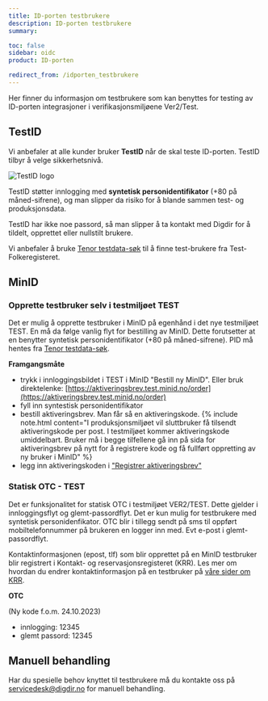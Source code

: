 ```yaml
---
title: ID-porten testbrukere
description: ID-porten testbrukere
summary:

toc: false
sidebar: oidc
product: ID-porten

redirect_from: /idporten_testbrukere
---
```


Her finner du informasjon om testbrukere som kan benyttes for testing av ID-porten integrasjoner i verifikasjonsmiljøene Ver2/Test.

## TestID

Vi anbefaler at alle kunder bruker **TestID** når de skal teste ID-porten. TestID tilbyr å velge sikkerhetsnivå. 

![TestID logo]({{site.baseurl}}/assets/testid.svg)

TestID støtter innlogging med **syntetisk personidentifikator**  (+80 på måned-sifrene), og man slipper da risiko for å blande sammen test- og produksjonsdata.

TestID har ikke noe passord, så man slipper å ta kontakt med Digdir for å tildelt, opprettet eller nullstilt brukere.

Vi anbefaler å bruke [Tenor testdata-søk](https://www.skatteetaten.no/skjema/testdata/) til å finne test-brukere fra Test-Folkeregisteret.


## MinID

### Opprette testbruker selv i testmiljøet TEST

Det er mulig å opprette testbruker i MinID på egenhånd i det nye testmiljøet TEST. En må da følge vanlig flyt for bestilling av MinID. Dette forutsetter at en benytter syntetisk personidentifikator (+80 på måned-sifrene). PID må hentes fra [Tenor testdata-søk](https://www.skatteetaten.no/skjema/testdata/). 

**Framgangsmåte**

- trykk i innloggingsbildet i TEST i MinID "Bestill ny MinID". Eller bruk direktelenke: [https://aktiveringsbrev.test.minid.no/order](https://aktiveringsbrev.test.minid.no/order)
- fyll inn syntestisk personidentifikator
- bestill aktiveringsbrev. Man får så en aktiveringskode.
{% include note.html content="I produksjonsmiljøet vil sluttbruker få tilsendt aktiveringskode per post. I testmiljøet kommer aktiveringskode umiddelbart. Bruker må i begge tilfellene gå inn på sida for aktiveringsbrev på nytt for å registrere kode og få fullført oppretting av ny bruker i MinID" %}
- legg inn aktiveringskoden i ["Registrer aktiveringsbrev"](https://aktiveringsbrev.test.minid.no)  


### Statisk OTC - TEST

Det er funksjonalitet for statisk OTC i testmiljøet VER2/TEST. Dette gjelder i innloggingsflyt og glemt-passordflyt. Det er kun mulig for testbrukere med syntetisk personidenfikator. OTC blir i tillegg sendt på sms til oppført mobiltelefonnummer på brukeren en logger inn med. Evt e-post i glemt-passordflyt. 

Kontaktinformasjonen (epost, tlf)  som blir opprettet på en MinID testbruker blir registrert i Kontakt- og reservasjonsregisteret (KRR). Les mer om hvordan du endrer kontaktinformasjon på en testbruker på [våre sider om KRR](https://docs.digdir.no/docs/Kontaktregisteret/krr_sluttbrukerinnstillinger#oppdatering-av-kontaktinfo-i-minprofil).

**OTC**

(Ny kode f.o.m. 24.10.2023)
- innlogging: 12345  
- glemt passord: 12345
  
<!---
## BankID

For de som ikke kan bruke syntetiske fødselsnummer, tilbyr vi et sett med standard testbrukere med BankID med personnumre som ikke finnes i Folkeregisteret.

**Passord og engangskode**

- Engangskode: otp
- Passord: qwer1234 


| 08089409382 |	08089408084 |	08089406820	| 08089405603	| 08089404224 |
| 08089409110 |	08089407967	| 08089406669	| 08089405522	| 08089404143 |
| 08089408912 |	08089407886	| 08089406588	| 08089405441	| 08089404062 |
| 08089408831 |	08089407614	| 08089406316	| 08089405360	| 08089403945 |
| 08089408750 |	08089407533	| 08089406235	| 08089405018	| 08089403864 |
| 08089408599 |	08089407452	| 08089406154	| 08089404739	| 08089403783 |
| 08089408408 |	08089407371	| 08089406073	| 08089404658	| 08089403511 |
| 08089408327 |	08089407290	| 08089405956	| 08089404577	| 08089403430 |
| 08089408246 |	08089407029	| 08089405875	| 08089404496	| 08089403279 |
| 08089408165 | 08089406901	| 08089405794	| 08089404305	| 08089403198 |

**Merk: Disse testbrukerene er allment tilgjengelige og vil bli resatt med jevne mellomrom.**

--->

## Manuell behandling

Har du spesielle behov knyttet til testbrukere må du kontakte oss på servicedesk@digdir.no for manuell behandling.
